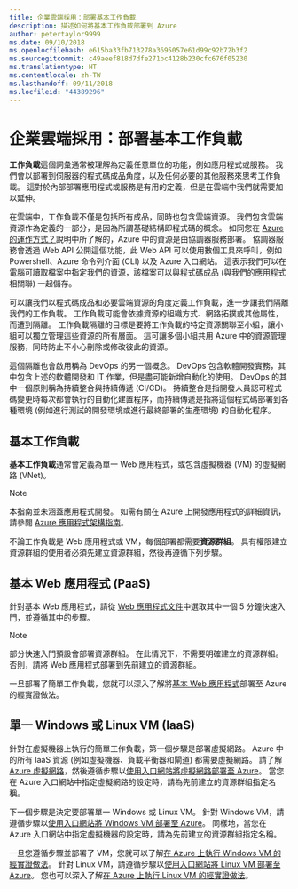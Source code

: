 ```yaml
---
title: 企業雲端採用：部署基本工作負載
description: 描述如何將基本工作負載部署到 Azure
author: petertaylor9999
ms.date: 09/10/2018
ms.openlocfilehash: e615ba33fb713278a3695057e61d99c92b72b3f2
ms.sourcegitcommit: c49aeef818d7dfe271bc4128b230cfc676f05230
ms.translationtype: HT
ms.contentlocale: zh-TW
ms.lasthandoff: 09/11/2018
ms.locfileid: "44389296"
---
```

# <a name="enterprise-cloud-adoption-deploy-a-basic-workload"></a>企業雲端採用：部署基本工作負載

**工作負載**這個詞彙通常被理解為定義任意單位的功能，例如應用程式或服務。 我們會以部署到伺服器的程式碼成品角度，以及任何必要的其他服務來思考工作負載。 這對於內部部署應用程式或服務是有用的定義，但是在雲端中我們就需要加以延伸。

在雲端中，工作負載不僅是包括所有成品，同時也包含雲端資源。 我們包含雲端資源作為定義的一部分，是因為所謂基礎結構即程式碼的概念。 如同您在 [Azure 的運作方式？](../getting-started/what-is-azure.md)說明中所了解的，Azure 中的資源是由協調器服務部署。 協調器服務會透過 Web API 公開這個功能，此 Web API 可以使用數個工具來呼叫，例如 Powershell、Azure 命令列介面 (CLI) 以及 Azure 入口網站。 這表示我們可以在電腦可讀取檔案中指定我們的資源，該檔案可以與程式碼成品 (與我們的應用程式相關聯) 一起儲存。

可以讓我們以程式碼成品和必要雲端資源的角度定義工作負載，進一步讓我們隔離我們的工作負載。 工作負載可能會依據資源的組織方式、網路拓撲或其他屬性，而遭到隔離。 工作負載隔離的目標是要將工作負載的特定資源關聯至小組，讓小組可以獨立管理這些資源的所有層面。 這可讓多個小組共用 Azure 中的資源管理服務，同時防止不小心刪除或修改彼此的資源。

這個隔離也會啟用稱為 DevOps 的另一個概念。 DevOps 包含軟體開發實務，其中包含上述的軟體開發和 IT 作業，但是盡可能新增自動化的使用。 DevOps 的其中一個原則稱為持續整合與持續傳遞 (CI/CD)。 持續整合是指開發人員認可程式碼變更時每次都會執行的自動化建置程序，而持續傳遞是指將這個程式碼部署到各種環境 (例如進行測試的開發環境或進行最終部署的生產環境) 的自動化程序。

## <a name="basic-workload"></a>基本工作負載

**基本工作負載**通常會定義為單一 Web 應用程式，或包含虛擬機器 (VM) 的虛擬網路 (VNet)。 

> [!NOTE]
> 本指南並未涵蓋應用程式開發。 如需有關在 Azure 上開發應用程式的詳細資訊，請參閱 [Azure 應用程式架構指南](/azure/architecture/guide/)。

不論工作負載是 Web 應用程式或 VM，每個部署都需要**資源群組**。 具有權限建立資源群組的使用者必須先建立資源群組，然後再遵循下列步驟。

## <a name="basic-web-application-paas"></a>基本 Web 應用程式 (PaaS)

針對基本 Web 應用程式，請從 [Web 應用程式文件](/azure/app-service?toc=/azure/architecture/cloud-adoption-guide/toc.json)中選取其中一個 5 分鐘快速入門，並遵循其中的步驟。 

> [!NOTE]
> 部分快速入門預設會部署資源群組。 在此情況下，不需要明確建立的資源群組。 否則，請將 Web 應用程式部署到先前建立的資源群組。

一旦部署了簡單工作負載，您就可以深入了解將[基本 Web 應用程式](/azure/architecture/reference-architectures/app-service-web-app/basic-web-app?toc=/azure/architecture/cloud-adoption-guide/toc.json)部署至 Azure 的經實證做法。

## <a name="single-windows-or-linux-vm-iaas"></a>單一 Windows 或 Linux VM (IaaS)

針對在虛擬機器上執行的簡單工作負載，第一個步驟是部署虛擬網路。 Azure 中的所有 IaaS 資源 (例如虛擬機器、負載平衡器和閘道) 都需要虛擬網路。 請了解 [Azure 虛擬網路](/azure/virtual-network/virtual-networks-overview?toc=/azure/architecture/cloud-adoption-guide/toc.json)，然後遵循步驟以[使用入口網站將虛擬網路部署至 Azure](/azure/virtual-network/quick-create-portal?toc=/azure/architecture/cloud-adoption-guide/toc.json)。 當您在 Azure 入口網站中指定虛擬網路的設定時，請為先前建立的資源群組指定名稱。

下一個步驟是決定要部署單一 Windows 或 Linux VM。 針對 Windows VM，請遵循步驟以[使用入口網站將 Windows VM 部署至 Azure](/azure/virtual-machines/windows/quick-create-portal?toc=/azure/architecture/cloud-adoption-guide/toc.json)。 同樣地，當您在 Azure 入口網站中指定虛擬機器的設定時，請為先前建立的資源群組指定名稱。

一旦您遵循步驟並部署了 VM，您就可以了解[在 Azure 上執行 Windows VM 的經實證做法](/azure/architecture/reference-architectures/virtual-machines-windows/single-vm?toc=/azure/architecture/cloud-adoption-guide/toc.json)。 針對 Linux VM，請遵循步驟以[使用入口網站將 Linux VM 部署至 Azure](/azure/virtual-machines/linux/quick-create-portal?toc=/azure/architecture/cloud-adoption-guide/toc.json)。 您也可以深入了解[在 Azure 上執行 Linux VM 的經實證做法](/azure/architecture/reference-architectures/virtual-machines-linux/single-vm?toc=/azure/architecture/cloud-adoption-guide/toc.json)。